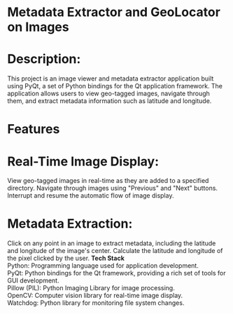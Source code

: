 <h1>Metadata Extractor and GeoLocator on Images</h1>
<h1>Description: </h1>
This project is an image viewer and metadata extractor application built using PyQt, a set of Python bindings for the Qt application framework. The application allows users to view geo-tagged images, navigate through them, and extract metadata information such as latitude and longitude.

<h1>Features</h1>
<h1>Real-Time Image Display:</h1>

View geo-tagged images in real-time as they are added to a specified directory.
Navigate through images using "Previous" and "Next" buttons.
Interrupt and resume the automatic flow of image display.


<h1>Metadata Extraction:</h1>

Click on any point in an image to extract metadata, including the latitude and longitude of the image's center.
Calculate the latitude and longitude of the pixel clicked by the user.
**Tech Stack**<br>
Python: Programming language used for application development.<br>
PyQt: Python bindings for the Qt framework, providing a rich set of tools for GUI development.<br>
Pillow (PIL): Python Imaging Library for image processing.<br>
OpenCV: Computer vision library for real-time image display.<br>
Watchdog: Python library for monitoring file system changes.
